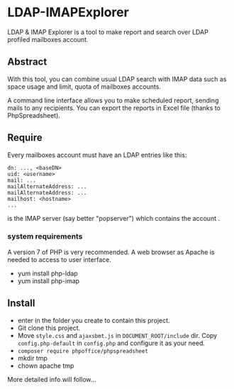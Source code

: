 # LDAP-IMAPExplorer
LDAP &amp; IMAP Explorer is a tool to make report and search over LDAP profiled mailboxes account.

## Abstract
With this tool, you can combine usual LDAP search with IMAP data such as space usage and limit, quota of mailboxes accounts.

A command line interface allows you to make scheduled report, sending mails to any recipients. You can export the reports in Excel file (thanks to PhpSpreadsheet).

## Require
Every mailboxes account must have an LDAP entries like this:

```
dn: ..., <baseDN>
uid: <username>
mail: ...
mailAlternateAddress: ...
mailAlternateAddress: ...
mailhost: <hostname>
...
```

<hostname> is the IMAP server (say better "popserver") which contains the account <username>.

### system requirements
A version 7 of PHP is very recommended. A web browser as Apache is needed to access to user interface.
- yum install php-ldap
- yum install php-imap

## Install
- enter in the folder you create to contain this project.
- Git clone this project.
- Move `style.css` and `ajaxsbmt.js` in `DOCUMENT_ROOT/include` dir. Copy `config.php-default` in `config.php` and configure it as your need.
- `composer require phpoffice/phpspreadsheet`
- mkdir tmp
- chown apache tmp

More detailed info will follow...
